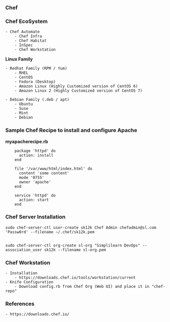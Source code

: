 ### #########################
### Chef
### #########################


### Chef EcoSystem
    - Chef Automate
        - Chef Infra
        - Chef Habitat
        - InSpec
        - Chef Workstation


**Linux Family**

    - Redhat Family (RPM / Yum)
        - RHEL
        - CentOS
        - Fedora (Desktop)
        - Amazon Linux (Highly Customized version of CentOS 6)
        - Amazon Linux 2 (Highly Customized version of CentOS 7)

    - Debian Family (.deb / apt)
        - Ubuntu
        - Suse
        - Mint
        - Debian


### Sample Chef Recipe to install and configure Apache

**myapacherecipe.rb**

```
    package 'httpd' do 
      action: install
    end

    file '/var/www/html/index.html' do
      content 'some content'
      mode '0755'
      owner 'apache'
    end

    service 'httpd' do
      action: start
    end

```

### Chef Server Installation

    sudo chef-server-ctl user-create sk12k Chef Admin chefadmin@sl.com 'Passw0rd' --filename ~/.chef/sk12k.pem


    sudo chef-server-ctl org-create sl-org "Simplilearn DevOps" --association_user sk12k --filename sl-org.pem


### Chef Workstation
    - Installation
        - https://downloads.chef.io/tools/workstation/current
    - Knife Configuration
        - Download config.rb from Chef Org (Web UI) and place it in "chef-repo"




### References

    - https://downloads.chef.io/
